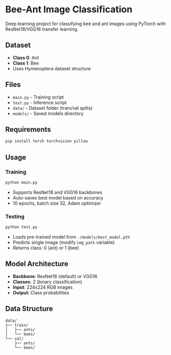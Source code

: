# Bee-Ant Image Classification

Deep learning project for classifying bee and ant images using PyTorch with ResNet18/VGG16 transfer learning.

## Dataset
- **Class 0**: Ant
- **Class 1**: Bee
- Uses Hymenoptera dataset structure

## Files
- `main.py` - Training script
- `test.py` - Inference script  
- `data/` - Dataset folder (train/val splits)
- `models/` - Saved models directory

## Requirements
```bash
pip install torch torchvision pillow
```

## Usage

### Training
```bash
python main.py
```
- Supports ResNet18 and VGG16 backbones
- Auto-saves best model based on accuracy
- 10 epochs, batch size 32, Adam optimizer

### Testing
```bash
python test.py
```
- Loads pre-trained model from `./models/best_model.pth`
- Predicts single image (modify `img_path` variable)
- Returns class: 0 (ant) or 1 (bee)

## Model Architecture
- **Backbone**: ResNet18 (default) or VGG16
- **Classes**: 2 (binary classification)
- **Input**: 224x224 RGB images
- **Output**: Class probabilities


## Data Structure
```
data/
├── train/
│   ├── ants/
│   └── bees/
└── val/
    ├── ants/
    └── bees/
```
